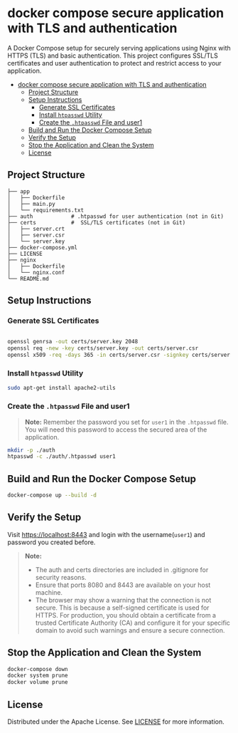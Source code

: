 # docker compose secure application with TLS and authentication

A Docker Compose setup for securely serving applications using Nginx with HTTPS (TLS) and basic authentication. This project configures SSL/TLS certificates and user authentication to protect and restrict access to your application.
- [docker compose secure application with TLS and authentication](#docker-compose-secure-application-with-tls-and-authentication)
  - [Project Structure](#project-structure)
  - [Setup Instructions](#setup-instructions)
    - [Generate SSL Certificates](#generate-ssl-certificates)
    - [Install `htpasswd` Utility](#install-htpasswd-utility)
    - [Create the `.htpasswd` File and user1](#create-the-htpasswd-file-and-user1)
  - [Build and Run the Docker Compose Setup](#build-and-run-the-docker-compose-setup)
  - [Verify the Setup](#verify-the-setup)
  - [Stop the Application and Clean the System](#stop-the-application-and-clean-the-system)
  - [License](#license)


## Project Structure

```plaintext
├── app
│   ├── Dockerfile
│   ├── main.py
│   └── requirements.txt
├── auth            # .htpasswd for user authentication (not in Git)
├── certs           #  SSL/TLS certificates (not in Git)
│   ├── server.crt
│   ├── server.csr
│   └── server.key
├── docker-compose.yml
├── LICENSE
├── nginx
│   ├── Dockerfile
│   └── nginx.conf
└── README.md
```

## Setup Instructions
### Generate SSL Certificates

```sh

openssl genrsa -out certs/server.key 2048
openssl req -new -key certs/server.key -out certs/server.csr
openssl x509 -req -days 365 -in certs/server.csr -signkey certs/server.key -out certs/server.crt
```

### Install `htpasswd` Utility

```sh
sudo apt-get install apache2-utils
```

### Create the `.htpasswd` File and user1

>**Note:** Remember the password you set for `user1` in the `.htpasswd` file. You will need this password to access the secured area of the application.

```sh
mkdir -p ./auth
htpasswd -c ./auth/.htpasswd user1
```

## Build and Run the Docker Compose Setup


```sh
docker-compose up --build -d
```

## Verify the Setup

Visit [https://localhost:8443](https://localhost:8443) and login with the username(`user1`) and password you created before.



>**Note:** 
>- The auth and certs directories are included in .gitignore for security reasons.
>- Ensure that ports 8080 and 8443 are available on your host machine.
>- The browser may show a warning that the connection is not secure. This is because a self-signed certificate is used for HTTPS. For production, you should obtain a certificate from a trusted Certificate Authority (CA) and configure it for your specific domain to avoid such warnings and ensure a secure connection.

## Stop the Application and Clean the System

```sh
docker-compose down
docker system prune
docker volume prune
```
## License

Distributed under the Apache License. See [LICENSE](LICENSE) for more information.

